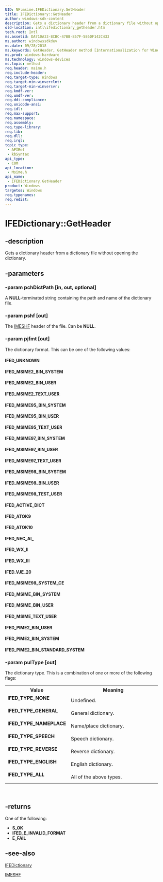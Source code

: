 ```yaml
---
UID: NF:msime.IFEDictionary.GetHeader
title: IFEDictionary::GetHeader
author: windows-sdk-content
description: Gets a dictionary header from a dictionary file without opening the dictionary.
old-location: intl\ifedictionary_getheader.htm
tech.root: Intl
ms.assetid: DA710A33-BCBC-47B8-857F-5E6DF142C433
ms.author: windowssdkdev
ms.date: 09/28/2018
ms.keywords: GetHeader, GetHeader method [Internationalization for Windows Applications], GetHeader method [Internationalization for Windows Applications],IFEDictionary interface, IFED_ACTIVE_DICT, IFED_ATOK10, IFED_ATOK9, IFED_MSIME2_BIN_SYSTEM, IFED_MSIME2_BIN_USER, IFED_MSIME2_TEXT_USER, IFED_MSIME95_BIN_SYSTEM, IFED_MSIME95_BIN_USER, IFED_MSIME95_TEXT_USER, IFED_MSIME97_BIN_SYSTEM, IFED_MSIME97_BIN_USER, IFED_MSIME97_TEXT_USER, IFED_MSIME98_BIN_SYSTEM, IFED_MSIME98_BIN_USER, IFED_MSIME98_SYSTEM_CE, IFED_MSIME98_TEST_USER, IFED_MSIME_BIN_SYSTEM, IFED_MSIME_BIN_USER, IFED_MSIME_TEXT_USER, IFED_NEC_AI_, IFED_PIME2_BIN_STANDARD_SYSTEM, IFED_PIME2_BIN_SYSTEM, IFED_PIME2_BIN_USER, IFED_TYPE_ALL, IFED_TYPE_ENGLISH, IFED_TYPE_GENERAL, IFED_TYPE_NAMEPLACE, IFED_TYPE_NONE, IFED_TYPE_REVERSE, IFED_TYPE_SPEECH, IFED_UNKNOWN, IFED_VJE_20, IFED_WX_II, IFED_WX_III, IFEDictionary interface [Internationalization for Windows Applications],GetHeader method, IFEDictionary.GetHeader, IFEDictionary::GetHeader, intl.ifedictionary_getheader, msime/IFEDictionary::GetHeader
ms.prod: windows-hardware
ms.technology: windows-devices
ms.topic: method
req.header: msime.h
req.include-header: 
req.target-type: Windows
req.target-min-winverclnt: 
req.target-min-winversvr: 
req.kmdf-ver: 
req.umdf-ver: 
req.ddi-compliance: 
req.unicode-ansi: 
req.idl: 
req.max-support: 
req.namespace: 
req.assembly: 
req.type-library: 
req.lib: 
req.dll: 
req.irql: 
topic_type:
 - APIRef
 - kbSyntax
api_type:
 - COM
api_location:
 - Msime.h
api_name:
 - IFEDictionary.GetHeader
product: Windows
targetos: Windows
req.typenames: 
req.redist: 
---
```


# IFEDictionary::GetHeader


## -description


Gets a dictionary header from a dictionary file without opening the dictionary.


## -parameters




### -param pchDictPath [in, out, optional]

A <b>NULL</b>-terminated string containing the path and name of the dictionary file.


### -param pshf [out]

The <a href="https://msdn.microsoft.com/CFFEFEDC-F614-4DD4-B1A1-4D236339E817">IMESHF</a> header of the file. Can be <b>NULL</b>.


### -param pjfmt [out]

The dictionary format. This can be one of the following values:

<a id="IFED_UNKNOWN"></a>
<a id="ifed_unknown"></a>


#### IFED_UNKNOWN

<a id="IFED_MSIME2_BIN_SYSTEM"></a>
<a id="ifed_msime2_bin_system"></a>


#### IFED_MSIME2_BIN_SYSTEM

<a id="IFED_MSIME2_BIN_USER"></a>
<a id="ifed_msime2_bin_user"></a>


#### IFED_MSIME2_BIN_USER

<a id="IFED_MSIME2_TEXT_USER"></a>
<a id="ifed_msime2_text_user"></a>


#### IFED_MSIME2_TEXT_USER

<a id="IFED_MSIME95_BIN_SYSTEM"></a>
<a id="ifed_msime95_bin_system"></a>


#### IFED_MSIME95_BIN_SYSTEM

<a id="IFED_MSIME95_BIN_USER"></a>
<a id="ifed_msime95_bin_user"></a>


#### IFED_MSIME95_BIN_USER

<a id="IFED_MSIME95_TEXT_USER"></a>
<a id="ifed_msime95_text_user"></a>


#### IFED_MSIME95_TEXT_USER

<a id="IFED_MSIME97_BIN_SYSTEM"></a>
<a id="ifed_msime97_bin_system"></a>


#### IFED_MSIME97_BIN_SYSTEM

<a id="IFED_MSIME97_BIN_USER"></a>
<a id="ifed_msime97_bin_user"></a>


#### IFED_MSIME97_BIN_USER

<a id="IFED_MSIME97_TEXT_USER"></a>
<a id="ifed_msime97_text_user"></a>


#### IFED_MSIME97_TEXT_USER

<a id="IFED_MSIME98_BIN_SYSTEM"></a>
<a id="ifed_msime98_bin_system"></a>


#### IFED_MSIME98_BIN_SYSTEM

<a id="IFED_MSIME98_BIN_USER"></a>
<a id="ifed_msime98_bin_user"></a>


#### IFED_MSIME98_BIN_USER

<a id="IFED_MSIME98_TEST_USER"></a>
<a id="ifed_msime98_test_user"></a>


#### IFED_MSIME98_TEST_USER

<a id="IFED_ACTIVE_DICT"></a>
<a id="ifed_active_dict"></a>


#### IFED_ACTIVE_DICT

<a id="IFED_ATOK9"></a>
<a id="ifed_atok9"></a>


#### IFED_ATOK9

<a id="IFED_ATOK10"></a>
<a id="ifed_atok10"></a>


#### IFED_ATOK10

<a id="IFED_NEC_AI_"></a>
<a id="ifed_nec_ai_"></a>


#### IFED_NEC_AI_

<a id="IFED_WX_II"></a>
<a id="ifed_wx_ii"></a>


#### IFED_WX_II

<a id="IFED_WX_III"></a>
<a id="ifed_wx_iii"></a>


#### IFED_WX_III

<a id="IFED_VJE_20"></a>
<a id="ifed_vje_20"></a>


#### IFED_VJE_20

<a id="IFED_MSIME98_SYSTEM_CE"></a>
<a id="ifed_msime98_system_ce"></a>


#### IFED_MSIME98_SYSTEM_CE

<a id="IFED_MSIME_BIN_SYSTEM"></a>
<a id="ifed_msime_bin_system"></a>


#### IFED_MSIME_BIN_SYSTEM

<a id="IFED_MSIME_BIN_USER"></a>
<a id="ifed_msime_bin_user"></a>


#### IFED_MSIME_BIN_USER

<a id="IFED_MSIME_TEXT_USER"></a>
<a id="ifed_msime_text_user"></a>


#### IFED_MSIME_TEXT_USER

<a id="IFED_PIME2_BIN_USER"></a>
<a id="ifed_pime2_bin_user"></a>


#### IFED_PIME2_BIN_USER

<a id="IFED_PIME2_BIN_SYSTEM"></a>
<a id="ifed_pime2_bin_system"></a>


#### IFED_PIME2_BIN_SYSTEM

<a id="IFED_PIME2_BIN_STANDARD_SYSTEM"></a>
<a id="ifed_pime2_bin_standard_system"></a>


#### IFED_PIME2_BIN_STANDARD_SYSTEM


### -param pulType [out]

The dictionary type. This is a combination of one or more of the following flags:

<table>
<tr>
<th>Value</th>
<th>Meaning</th>
</tr>
<tr>
<td width="40%"><a id="IFED_TYPE_NONE"></a><a id="ifed_type_none"></a><dl>
<dt><b>IFED_TYPE_NONE</b></dt>
</dl>
</td>
<td width="60%">
Undefined.

</td>
</tr>
<tr>
<td width="40%"><a id="IFED_TYPE_GENERAL"></a><a id="ifed_type_general"></a><dl>
<dt><b>IFED_TYPE_GENERAL</b></dt>
</dl>
</td>
<td width="60%">
General dictionary.

</td>
</tr>
<tr>
<td width="40%"><a id="IFED_TYPE_NAMEPLACE"></a><a id="ifed_type_nameplace"></a><dl>
<dt><b>IFED_TYPE_NAMEPLACE</b></dt>
</dl>
</td>
<td width="60%">
Name/place dictionary.

</td>
</tr>
<tr>
<td width="40%"><a id="IFED_TYPE_SPEECH"></a><a id="ifed_type_speech"></a><dl>
<dt><b>IFED_TYPE_SPEECH</b></dt>
</dl>
</td>
<td width="60%">
Speech dictionary.

</td>
</tr>
<tr>
<td width="40%"><a id="IFED_TYPE_REVERSE"></a><a id="ifed_type_reverse"></a><dl>
<dt><b>IFED_TYPE_REVERSE</b></dt>
</dl>
</td>
<td width="60%">
Reverse dictionary.

</td>
</tr>
<tr>
<td width="40%"><a id="IFED_TYPE_ENGLISH"></a><a id="ifed_type_english"></a><dl>
<dt><b>IFED_TYPE_ENGLISH</b></dt>
</dl>
</td>
<td width="60%">
English dictionary.

</td>
</tr>
<tr>
<td width="40%"><a id="IFED_TYPE_ALL"></a><a id="ifed_type_all"></a><dl>
<dt><b>IFED_TYPE_ALL</b></dt>
</dl>
</td>
<td width="60%">
All of the above types.

</td>
</tr>
</table>
 


## -returns



One of the following:

<ul>
<li><b>S_OK</b></li>
<li><b>IFED_E_INVALID_FORMAT</b></li>
<li><b>E_FAIL</b></li>
</ul>



## -see-also




<a href="https://msdn.microsoft.com/4C63FF43-0170-4038-AB01-72441E1BB189">IFEDictionary</a>



<a href="https://msdn.microsoft.com/CFFEFEDC-F614-4DD4-B1A1-4D236339E817">IMESHF</a>
 

 

